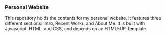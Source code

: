 ### Personal Website

This repository holds the contents for my personal website. It features three different sections: Intro, Recent Works, and About Me. It is built with Javascript, HTML, and CSS, and depends on an HTML5UP Template.
